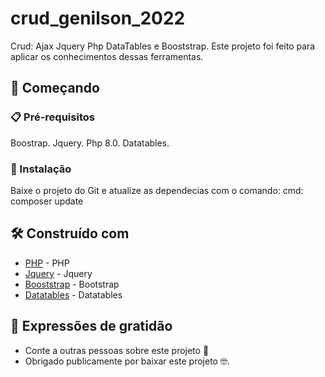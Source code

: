 # crud_genilson_2022
 Crud: Ajax Jquery Php DataTables e Booststrap.
 Este projeto foi feito para aplicar os conhecimentos dessas ferramentas.




## 🚀 Começando




### 📋 Pré-requisitos
Boostrap.
Jquery.
Php 8.0.
Datatables.




### 🔧 Instalação
Baixe o projeto do Git e atualize as dependecias com o comando:
cmd: composer update




## 🛠️ Construído com

* [PHP](https://www.php.net/) - PHP
* [Jquery](https://jquery.com/) - Jquery
* [Booststrap](https://getbootstrap.com/) - Bootstrap
* [Datatables](https://datatables.net/) - Datatables




## 🎁 Expressões de gratidão
* Conte a outras pessoas sobre este projeto 📢 
* Obrigado publicamente por baixar este projeto 🤓.
